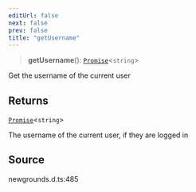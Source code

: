 ```yaml
---
editUrl: false
next: false
prev: false
title: "getUsername"
---
```


> **getUsername**(): [`Promise`](https://developer.mozilla.org/docs/Web/JavaScript/Reference/Global_Objects/Promise)\<`string`\>

Get the username of the current user

## Returns

[`Promise`](https://developer.mozilla.org/docs/Web/JavaScript/Reference/Global_Objects/Promise)\<`string`\>

The username of the current user, if they are logged in

## Source

newgrounds.d.ts:485
